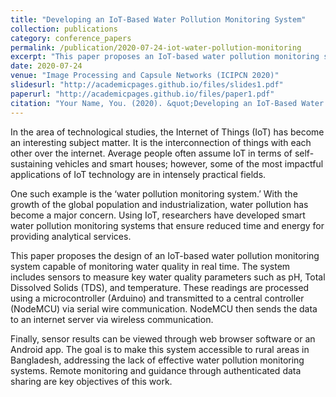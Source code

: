 ```yaml
---
title: "Developing an IoT-Based Water Pollution Monitoring System"
collection: publications
category: conference_papers
permalink: /publication/2020-07-24-iot-water-pollution-monitoring
excerpt: "This paper proposes an IoT-based water pollution monitoring system designed to measure and analyze water quality in real-time, focusing on rural areas of Bangladesh."
date: 2020-07-24
venue: "Image Processing and Capsule Networks (ICIPCN 2020)"
slidesurl: "http://academicpages.github.io/files/slides1.pdf"
paperurl: "http://academicpages.github.io/files/paper1.pdf"
citation: "Your Name, You. (2020). &quot;Developing an IoT-Based Water Pollution Monitoring System.&quot; <i>Image Processing and Capsule Networks (ICIPCN 2020)</i>, pp. 561–573."
---
```


In the area of technological studies, the Internet of Things (IoT) has become an interesting subject matter. It is the interconnection of things with each other over the internet. Average people often assume IoT in terms of self-sustaining vehicles and smart houses; however, some of the most impactful applications of IoT technology are in intensely practical fields.

One such example is the ‘water pollution monitoring system.’ With the growth of the global population and industrialization, water pollution has become a major concern. Using IoT, researchers have developed smart water pollution monitoring systems that ensure reduced time and energy for providing analytical services.

This paper proposes the design of an IoT-based water pollution monitoring system capable of monitoring water quality in real time. The system includes sensors to measure key water quality parameters such as pH, Total Dissolved Solids (TDS), and temperature. These readings are processed using a microcontroller (Arduino) and transmitted to a central controller (NodeMCU) via serial wire communication. NodeMCU then sends the data to an internet server via wireless communication.

Finally, sensor results can be viewed through web browser software or an Android app. The goal is to make this system accessible to rural areas in Bangladesh, addressing the lack of effective water pollution monitoring systems. Remote monitoring and guidance through authenticated data sharing are key objectives of this work.

